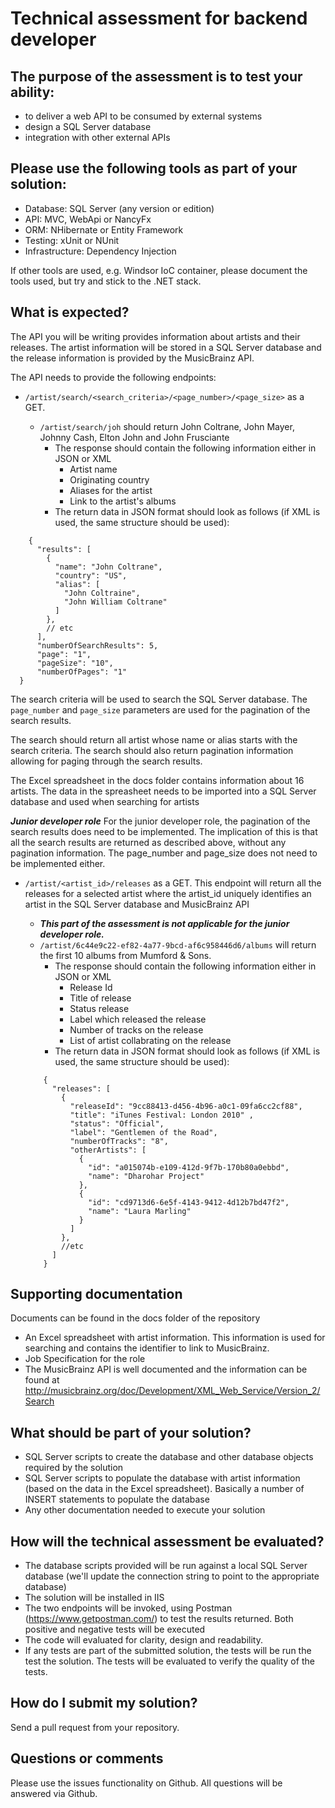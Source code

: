 # Technical assessment for backend developer

## The purpose of the assessment is to test your ability:
* to deliver a web API to be consumed by external systems
* design a SQL Server database
* integration with other external APIs

## Please use the following tools as part of your solution:
* Database: SQL Server (any version or edition)
* API: MVC, WebApi or NancyFx
* ORM: NHibernate or Entity Framework
* Testing: xUnit or NUnit
* Infrastructure: Dependency Injection

If other tools are used, e.g. Windsor IoC container, please document the tools used, but try and stick to the .NET stack.

## What is expected?
The API you will be writing provides information about artists and their releases. The artist information will be stored in a SQL Server database and the release information is provided by the MusicBrainz API.

The API needs to provide the following endpoints:
* ```/artist/search/<search_criteria>/<page_number>/<page_size>``` as a GET. 

  * ```/artist/search/joh``` should return John Coltrane, John Mayer, Johnny Cash, Elton John and John Frusciante
    * The response should contain the following information either in JSON or XML
      * Artist name
      * Originating country
      * Aliases for the artist
      * Link to the artist's albums
    * The return data in JSON format should look as follows (if XML is used, the same structure should be used):
```   
    {
      "results": [
        {
          "name": "John Coltrane",
          "country": "US",
          "alias": [
            "John Coltraine",
            "John William Coltrane"
          ]
        },
        // etc
      ],
      "numberOfSearchResults": 5,
      "page": "1",
      "pageSize": "10",
      "numberOfPages": "1"
  }
```   

The search criteria will be used to search the SQL Server database. The ```page_number``` and ```page_size``` parameters are used for the pagination of the search results. 

The search should return all artist whose name or alias starts with the search criteria. The search should also return pagination information allowing for paging through the search results.

The Excel spreadsheet in the docs folder contains information about 16 artists. The data in the spreasheet needs to be imported into a SQL Server database and used when searching for artists

***Junior developer role***
For the junior developer role, the pagination of the search results does need to be implemented. The implication of this is that all the search results are returned as described above, without any pagination information. The page_number and page_size does not need to be implemented either.
    
* ```/artist/<artist_id>/releases``` as a GET. This endpoint will return all the releases for a selected artist where the artist_id uniquely identifies an artist in the SQL Server database and MusicBrainz API

  * ***This part of the assessment is not applicable for the junior developer role.***
  * ```/artist/6c44e9c22-ef82-4a77-9bcd-af6c958446d6/albums``` will return the first 10 albums from Mumford & Sons.
    * The response should contain the following information either in JSON or XML
      * Release Id
      * Title of release
      * Status release
      * Label which released the release
      * Number of tracks on the release
      * List of artist collabrating on the release
    * The return data in JSON format should look as follows (if XML is used, the same structure should be used):
  ```
      {
        "releases": [
          {
            "releaseId": "9cc88413-d456-4b96-a0c1-09fa6cc2cf88",
            "title": "iTunes Festival: London 2010" ,
            "status": "Official",
            "label": "Gentlemen of the Road",
            "numberOfTracks": "8",
            "otherArtists": [
              {
                "id": "a015074b-e109-412d-9f7b-170b80a0ebbd",
                "name": "Dharohar Project"
              },
              {
                "id": "cd9713d6-6e5f-4143-9412-4d12b7bd47f2",
                "name": "Laura Marling"
              }
            ]     
          },
          //etc
        ]
      }
  ```

## Supporting documentation
Documents can be found in the docs folder of the repository

* An Excel spreadsheet with artist information. This information is used for searching and contains the identifier to link to MusicBrainz.
* Job Specification for the role
* The MusicBrainz API is well documented and the information can be found at http://musicbrainz.org/doc/Development/XML_Web_Service/Version_2/Search

## What should be part of your solution?
* SQL Server scripts to create the database and other database objects required by the solution
* SQL Server scripts to populate the database with artist information (based on the data in the Excel spreadsheet). Basically a number of INSERT statements to populate the database
* Any other documentation needed to execute your solution

## How will the technical assessment be evaluated?
* The database scripts provided will be run against a local SQL Server database (we'll update the connection string to point to the appropriate database)
* The solution will be installed in IIS
* The two endpoints will be invoked, using Postman (https://www.getpostman.com/) to test the results returned. Both positive and negative tests will be executed
* The code will evaluated for clarity, design and readability.
* If any tests are part of the submitted solution, the tests will be run the test the solution. The tests will be evaluated to verify the quality of the tests.

## How do I submit my solution?
Send a pull request from your repository.

## Questions or comments
Please use the issues functionality on Github. All questions will be answered via Github.
